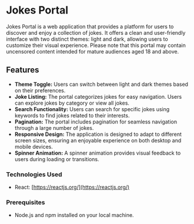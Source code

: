 
# Jokes Portal

Jokes Portal is a web application that provides a platform for users to discover and enjoy a collection of jokes. It offers a clean and user-friendly interface with two distinct themes: light and dark, allowing users to customize their visual experience. Please note that this portal may contain uncensored content intended for mature audiences aged 18 and above.

## Features

- **Theme Toggle:** Users can switch between light and dark themes based on their preferences.
- **Joke Listing:** The portal categorizes jokes for easy navigation. Users can explore jokes by category or view all jokes.
- **Search Functionality:** Users can search for specific jokes using keywords to find jokes related to their interests.
- **Pagination:** The portal includes pagination for seamless navigation through a large number of jokes.
- **Responsive Design:** The application is designed to adapt to different screen sizes, ensuring an enjoyable experience on both desktop and mobile devices.
- **Spinner Animation:** A spinner animation provides visual feedback to users during loading or transitions.

### Technologies Used

- React: [https://reactjs.org/](https://reactjs.org/)

### Prerequisites

- Node.js and npm installed on your local machine.


